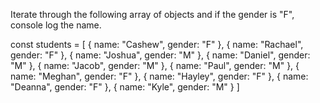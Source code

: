 Iterate through the following array of objects and if the gender is "F", console log the name.

const students = [
  {
    name: "Cashew",
    gender: "F"
  },
  {
    name: "Rachael",
    gender: "F"
  },
  {
    name: "Joshua",
    gender: "M"
  },
  {
    name: "Daniel",
    gender: "M"
  },
  {
    name: "Jacob",
    gender: "M"
  },
  {
    name: "Paul",
    gender: "M"
  },
  {
    name: "Meghan",
    gender: "F"
  },
  {
    name: "Hayley",
    gender: "F"
  },
  {
    name: "Deanna",
    gender: "F"
  },
  {
    name: "Kyle",
    gender: "M"
  }
]